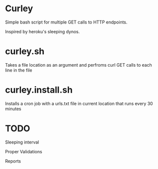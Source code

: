 # Curley

Simple bash script for multiple GET calls to HTTP endpoints.

Inspired by heroku's sleeping dynos. 


# curley.sh 

Takes a file location as an argument and perfroms curl GET calls to each line in the file

# curley.install.sh

Installs a cron job with a urls.txt file in current location that runs every 30 minutes


# TODO
Sleeping interval

Proper Validations

Reports
